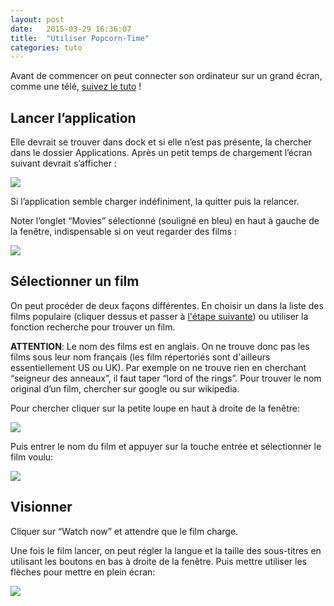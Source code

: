 ```yaml
---
layout: post
date:   2015-03-29 16:36:07
title:  "Utiliser Popcorn-Time"
categories: tuto
---
```


Avant de commencer on peut connecter son ordinateur sur un grand écran, comme une télé, [suivez le tuto][setup-tv] !

## Lancer l’application
Elle devrait se trouver dans dock et si elle n’est pas présente, la chercher dans le dossier Applications.
Après un petit temps de chargement l’écran suivant devrait s’afficher :

<img src="{{ site.baseurl }}/images/popcorn-mainframe.png">

Si l’application semble charger indéfiniment, la quitter puis la relancer.

Noter l’onglet “Movies” sélectionné (souligné en bleu) en haut à gauche de la fenêtre, indispensable si on veut regarder des films :

<img src="{{ site.baseurl }}/images/popcorn-movie-tab.png">

## Sélectionner un film

On peut procéder de deux façons différentes. En choisir un dans la liste des films populaire (cliquer dessus et passer à [l'étape suivante][visionner]) ou utiliser la fonction recherche pour trouver un film.

**ATTENTION**: Le nom des films est en anglais. On ne trouve donc pas les films sous leur nom français (les film répertoriés sont d'ailleurs essentiellement US ou UK). Par exemple on ne trouve rien en cherchant “seigneur des anneaux”, il faut taper “lord of the rings”. Pour trouver le nom original d’un film, chercher sur google ou sur wikipedia.

Pour chercher cliquer sur la petite loupe en haut à droite de la fenêtre:

<img src="{{ site.baseurl }}/images/popcorn-serach.png">

Puis entrer le nom du film et appuyer sur la touche entrée et sélectionner le film voulu:

<img src="{{ site.baseurl }}/images/popcorn-select.png">

## Visionner
Cliquer sur “Watch now” et attendre que le film charge.

Une fois le film lancer, on peut régler la langue et la taille des sous-titres en utilisant les boutons en bas à droite de la fenêtre. Puis mettre utiliser les flèches pour mettre en plein écran:

<img src="{{ site.baseurl }}/images/popcorn-settings.png">


[visionner]: #visionner
[setup-tv]: /tuto/2015/03/30/connection-tv-ordi.html
